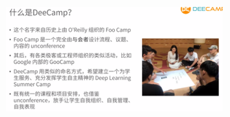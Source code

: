 <!--
 * @Author: Shuai Wang
 * @Github: https://github.com/wsustcid
 * @Version: 1.0.0
 * @Date: 2020-06-07 10:36:45
 * @LastEditTime: 2020-06-07 10:37:48
 * @Description:  
--> 


<img src=./assets/Cover.png>